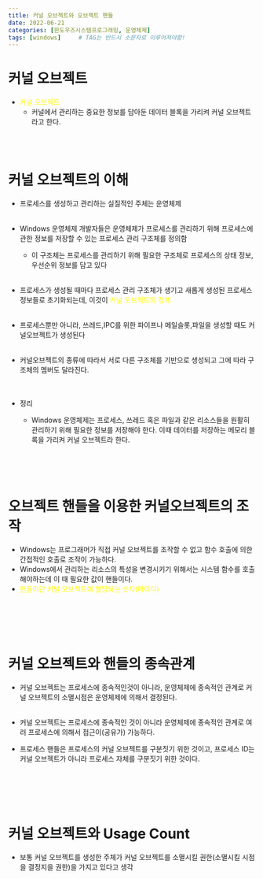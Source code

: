 ```yaml
---
title: 커널 오브젝트와 오브젝트 핸들
date: 2022-06-21
categories: [윈도우즈시스템프로그래밍, 운영체제]
tags: [windows]		# TAG는 반드시 소문자로 이루어져야함!
---
```


커널 오브젝트
=================================
* <span style="color:yellow">커널 오브젝트</span>
   * 커널에서 관리하는 중요한 정보를 담아둔 데이터 블록을 가리켜 커널 오브젝트라고 한다.

<br><br>

커널 오브젝트의 이해
========================

  * 프로세스를 생성하고 관리하는 실질적인 주체는 운영체제<br><br>
  * Windows 운영체제 개발자들은 운영체제가 프로세스를 관리하기 위해 프로세스에 관한 정보를 저장할 수 있는 프로세스 관리 구조체를 정의함
    * 이 구조체는 프로세스를 관리하기 위해 필요한 구조체로 프로세스의 상태 정보,우선순위 정보를 담고 있다<br><br>
  * 프로세스가 생성될 때마다 프로세스 관리 구조체가 생기고 새롭게 생성된 프로세스 정보들로 초기화되는데, 이것이 <span style="color:yellow">커널 오브젝트의 정체</span><br><br>
  * 프로세스뿐만 아니라, 쓰레드,IPC를 위한 파이프나 메일슬롯,파일을 생성할 때도 커널오브젝트가 생성된다<br><br>
  *  커널오브젝트의 종류에 따라서 서로 다른 구조체를 기반으로 생성되고 그에 따라 구조체의 멤버도 달라진다.<br><br><br>


 * 정리
   * Windows 운영체제는 프로세스, 쓰레드 혹은 파일과 같은 리소스들을 원활히 관리하기 위해 필요한 정보를 저장해야 한다. 이때 데이터를 저장하는 메모리 블록을 가리켜 커널 오브젝트라 한다.
   
<br><br><br>

오브젝트 핸들을 이용한 커널오브젝트의 조작
============================================
 * Windows는 프로그래머가 직접 커널 오브젝트를 조작할 수 없고 함수 호출에 의한 간접적인 호출로 조작이 가능하다.
 * Windows에서 관리하는 리소스의 특성을 변경시키기 위해서는 시스템 함수를 호출해야하는데 이 때 필요한 값이 핸들이다.
 * <span style="color:yellow">핸들이란 커널 오브젝트에 할당되는 숫자(아이디)</span>
 

<br><br><br><br>

커널 오브젝트와 핸들의 종속관계
============================

* 커널 오브젝트는 프로세스에 종속적인것이 아니라, 운영체제에 종속적인 관계로 커널 오브젝트의 소멸시점은 운영체제에 의해서 결정된다.<br><br>
* 커널 오브젝트는 프로세스에 종속적인 것이 아니라 운영체제에 종속적인 관계로 여러 프로세스에 의해서 접근이(공유가) 가능하다.



* 프로세스 핸들은 프로세스의 커널 오브젝트를 구분짓기 위한 것이고, 프로세스 ID는 커널 오브젝트가 아니라 프로세스 자체를 구분짓기 위한 것이다.


<br><br><br><br>

커널 오브젝트와 Usage Count
=============================
* 보통 커널 오브젝트를 생성한 주체가 커널 오브젝트를 소멸시킬 권한(소멸시킬 시점을 결정지을 권한)을 가지고 있다고 생각
